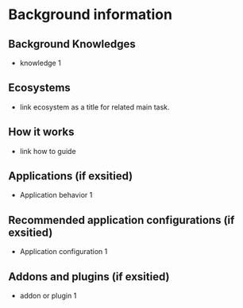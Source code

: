 # Background information

## Background Knowledges
- knowledge 1

## Ecosystems
- link ecosystem as a title for related main task.

## How it works
- link how to guide

## Applications (if exsitied)
- Application behavior 1

## Recommended application configurations (if exsitied)
- Application configuration 1

## Addons and plugins (if exsitied)
- addon or plugin 1